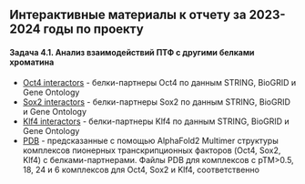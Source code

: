 ##  Интерактивные материалы к отчету за 2023-2024 годы по проекту
#### Задача 4.1. Анализ взаимодействий ПТФ с другими белками хроматина
* [Oct4 interactors](PTF_interactors/oct4_interactors.html) - белки-партнеры Oct4 по данным STRING, BioGRID и Gene Ontology
* [Sox2 interactors](PTF_interactors/sox2_interactors.html) - белки-партнеры Sox2 по данным STRING, BioGRID и Gene Ontology
* [Klf4 interactors](PTF_interactors/klf4_interactors.html) - белки-партнеры Klf4 по данным STRING, BioGRID и Gene Ontology
* [PDB](PTF_structures/best_structures.zip) - предсказанные с помощью AlphaFold2 Multimer структуры комплексов пионерных транскрипционных факторов (Oct4, Sox2, Klf4) с белками-партнерами. Файлы PDB для комплексов с pTM>0.5, 18, 24 и 6 комплексов для Oct4, Sox2 и Klf4, соответственно
